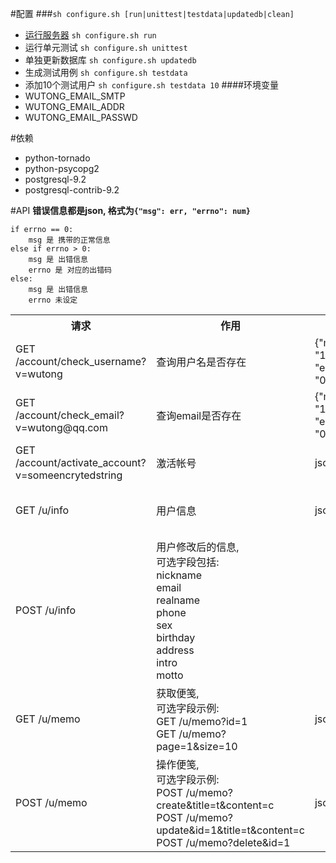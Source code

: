 #配置
###`sh configure.sh [run|unittest|testdata|updatedb|clean]`
 * [运行服务器](http://127.0.0.1:8888)
   `sh configure.sh run`
 * 运行单元测试
   `sh configure.sh unittest`
 * 单独更新数据库
   `sh configure.sh updatedb`
 * 生成测试用例
   `sh configure.sh testdata`
 * 添加10个测试用户
   `sh configure.sh testdata 10`
####环境变量
 * WUTONG_EMAIL_SMTP
 * WUTONG_EMAIL_ADDR
 * WUTONG_EMAIL_PASSWD

#依赖
 * python-tornado
 * python-psycopg2
 * postgresql-9.2
 * postgresql-contrib-9.2

#API
__错误信息都是json, 格式为`{"msg": err, "errno": num}`__
```
if errno == 0:
    msg 是 携带的正常信息
else if errno > 0:
    msg 是 出错信息
    errno 是 对应的出错码
else:
    msg 是 出错信息
    errno 未设定
```
<table>
  <tr>
    <th>请求</th><th>作用</th><th>返回值</th><th>错误</th>
  </tr>
  <tr>
    <td>GET /account/check_username?v=wutong</td>
    <td>查询用户名是否存在</td>
    <td>{"msg": "1"/"0", "errno": "0"}</td>
    <td></td>
  </tr>
  <tr>
    <td>GET /account/check_email?v=wutong@qq.com</td>
    <td>查询email是否存在</td>
    <td>{"msg": "1"/"0", "errno": "0"}</td>
    <td></td>
  </tr>
  <tr>
    <td>GET /account/activate_account?v=someencrytedstring</td>
    <td>激活帐号</td>
    <td>json(user)</td>
    <td>'activate account failed'</td>
  </tr>
  <tr>
    <td>GET /u/info</td>
    <td>用户信息</td>
    <td>json(user)</td>
    <td>
    'need login'<br>
    'unknown error'
    </td>
</tr>
  <tr>
    <td>POST /u/info</td>
    <td>
    用户修改后的信息, <br>
    可选字段包括:<br>                 nickname<br>
    email<br>
    realname<br>
    phone<br>
    sex<br>
    birthday<br>
    address<br>
    intro<br>
    motto
    </td>
    <td></td>
    <td>
    'nickname exist'<br>
    'email exist'<br>
    'invalid nickname'<br>
    'invalid email'<br>
    ...
    </td>
  </tr>
  <tr>
    <td>GET /u/memo</td>
    <td>
    获取便笺, <br>
    可选字段示例:<br>
    GET /u/memo?id=1<br>
    GET /u/memo?page=1&size=10<br>
    </td>
    <td>json(user)</td>
    <td>
    'need login'<br>
    'unknown error'
    </td>
  </tr>
  <tr>
    <td>POST /u/memo</td>
    <td>
    操作便笺, <br>
    可选字段示例:<br>
    POST /u/memo?create&title=t&content=c<br>
    POST /u/memo?update&id=1&title=t&content=c<br>
    POST /u/memo?delete&id=1<br>
    </td>
    <td>json(memo)</td>
    <td>
    'need login'<br>
    'unknown error'
    </td>
  </tr>
</table>
